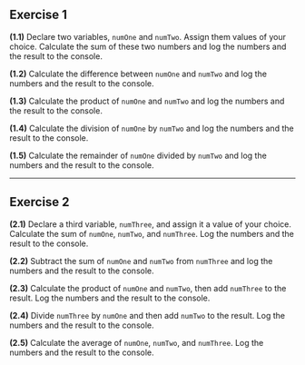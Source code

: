 ## Exercise 1

**(1.1)**  Declare two variables, `numOne` and `numTwo`. Assign them values of your choice. Calculate the sum of these two numbers and log the numbers and the result to the console.

**(1.2)**  Calculate the difference between `numOne` and `numTwo` and log the numbers and the result to the console.

**(1.3)**   Calculate the product of `numOne` and `numTwo` and log the numbers and the result to the console.

**(1.4)**   Calculate the division of `numOne` by `numTwo` and log the numbers and the result to the console.

**(1.5)**   Calculate the remainder of `numOne` divided by `numTwo` and log the numbers and the result to the console.

---

## Exercise 2

**(2.1)**  Declare a third variable, `numThree`, and assign it a value of your choice. Calculate the sum of `numOne`, `numTwo`, and `numThree`. Log the numbers and the result to the console.

**(2.2)**  Subtract the sum of `numOne` and `numTwo` from `numThree` and log the numbers and the result to the console.

**(2.3)**  Calculate the product of `numOne` and `numTwo`, then add `numThree` to the result. Log the numbers and the result to the console.

**(2.4)**  Divide `numThree` by `numOne` and then add `numTwo` to the result. Log the numbers and the result to the console.

**(2.5)**  Calculate the average of `numOne`, `numTwo`, and `numThree`. Log the numbers and the result to the console.
